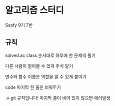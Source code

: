 # 알고리즘 스터디
Ssafy 9기 7반


## 규칙
solved.ac class 순서대로 하루에 한 문제씩 풀기

다른 사람이 알아볼 수 있게 주석 달기

변수와 함수 이름은 역할을 알 수 있게 붙이기

code 마지막 한 줄은 비워두기

  -> git 규칙입니다! 마지막 줄이 비어 있지 않으면 에러발생



## 
